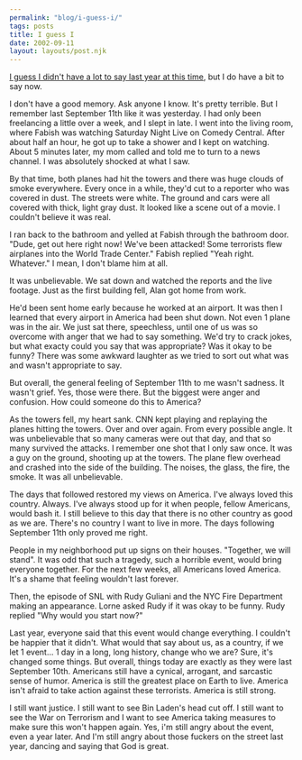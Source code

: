 ```yaml
---
permalink: "blog/i-guess-i/"
tags: posts
title: I guess I
date: 2002-09-11
layout: layouts/post.njk
---
```


[I guess I didn't have a lot to say last year at this time][1], but I do have a bit to say now.

I don't have a good memory. Ask anyone I know. It's pretty terrible. But I remember last September 11th like it was yesterday. I had only been freelancing a little over a week, and I slept in late. I went into the living room, where Fabish was watching Saturday Night Live on Comedy Central. After about half an hour, he got up to take a shower and I kept on watching. About 5 minutes later, my mom called and told me to turn to a news channel. I was absolutely shocked at what I saw.

By that time, both planes had hit the towers and there was huge clouds of smoke everywhere. Every once in a while, they'd cut to a reporter who was covered in dust. The streets were white. The ground and cars were all covered with thick, light gray dust. It looked like a scene out of a movie. I couldn't believe it was real. 

I ran back to the bathroom and yelled at Fabish through the bathroom door. "Dude, get out here right now! We've been attacked! Some terrorists flew airplanes into the World Trade Center." Fabish replied "Yeah right. Whatever." I mean, I don't blame him at all.

It was unbelievable. We sat down and watched the reports and the live footage. Just as the first building fell, Alan got home from work. 

He'd been sent home early because he worked at an airport. It was then I learned that every airport in America had been shut down. Not even 1 plane was in the air. We just sat there, speechless, until one of us was so overcome with anger that we had to say something. We'd try to crack jokes, but what exacty could you say that was appropriate? Was it okay to be funny? There was some awkward laughter as we tried to sort out what was and wasn't appropriate to say. 

But overall, the general feeling of September 11th to me wasn't sadness. It wasn't grief. Yes, those were there. But the biggest were anger and confusion. How could someone do this to America? 

As the towers fell, my heart sank. CNN kept playing and replaying the planes hitting the towers. Over and over again. From every possible angle. It was unbelievable that so many cameras were out that day, and that so many survived the attacks. I remember one shot that I only saw once. It was a guy on the ground, shooting up at the towers. The plane flew overhead and crashed into the side of the building. The noises, the glass, the fire, the smoke. It was all unbelievable. 

The days that followed restored my views on America. I've always loved this country. Always. I've always stood up for it when people, fellow Americans, would bash it. I still believe to this day that there is no other country as good as we are. There's no country I want to live in more. The days following September 11th only proved me right.

People in my neighborhood put up signs on their houses. "Together, we will stand". It was odd that such a tragedy, such a horrible event, would bring everyone together. For the next few weeks, all Americans loved America. It's a shame that feeling wouldn't last forever.

Then, the episode of SNL with Rudy Guliani and the NYC Fire Department making an appearance. Lorne asked Rudy if it was okay to be funny. Rudy replied "Why would you start now?" 

Last year, everyone said that this event would change everything. I couldn't be happier that it didn't. What would that say about us, as a country, if we let 1 event... 1 day in a long, long history, change who we are? Sure, it's changed some things. But overall, things today are exactly as they were last September 10th. Americans still have a cynical, arrogant, and sarcastic sense of humor. America is still the greatest place on Earth to live. America isn't afraid to take action against these terrorists. America is still strong.

I still want justice. I still want to see Bin Laden's head cut off. I still want to see the War on Terrorism and I want to see America taking measures to make sure this won't happen again. Yes, i'm still angry about the event, even a year later. And I'm still angry about those fuckers on the street last year, dancing and saying that God is great.

 [1]: http://www.livejournal.com/users/wasson/day/2001/09/11